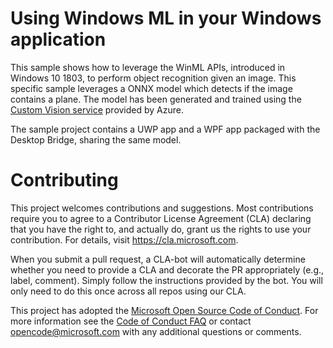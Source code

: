 # Using Windows ML in your Windows application
This sample shows how to leverage the WinML APIs, introduced in Windows 10 1803, to perform object recognition given an image. This specific sample leverages a ONNX model which detects if the image contains a plane. The model has been generated and trained using the [Custom Vision service](https://customvision.ai) provided by Azure. 

The sample project contains a UWP app and a WPF app packaged with the Desktop Bridge, sharing the same model.


# Contributing

This project welcomes contributions and suggestions.  Most contributions require you to agree to a
Contributor License Agreement (CLA) declaring that you have the right to, and actually do, grant us
the rights to use your contribution. For details, visit https://cla.microsoft.com.

When you submit a pull request, a CLA-bot will automatically determine whether you need to provide
a CLA and decorate the PR appropriately (e.g., label, comment). Simply follow the instructions
provided by the bot. You will only need to do this once across all repos using our CLA.

This project has adopted the [Microsoft Open Source Code of Conduct](https://opensource.microsoft.com/codeofconduct/).
For more information see the [Code of Conduct FAQ](https://opensource.microsoft.com/codeofconduct/faq/) or
contact [opencode@microsoft.com](mailto:opencode@microsoft.com) with any additional questions or comments.
